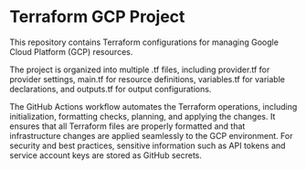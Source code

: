 # Terraform GCP Project


This repository contains Terraform configurations for managing Google Cloud Platform (GCP) resources. 

The project is organized into multiple .tf files, including provider.tf for provider settings, main.tf for resource definitions, variables.tf for variable declarations, and outputs.tf for output configurations. 

The GitHub Actions workflow automates the Terraform operations, including initialization, formatting checks, planning, and applying the changes. It ensures that all Terraform files are properly formatted and that infrastructure changes are applied seamlessly to the GCP environment. For security and best practices, sensitive information such as API tokens and service account keys are stored as GitHub secrets.
